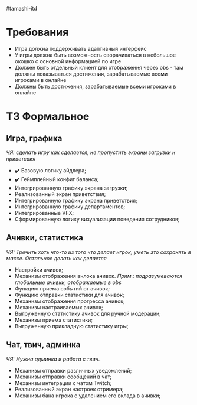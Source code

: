 #tamashi-itd 

# Требования

- Игра должна поддерживать адаптивный интерфейс
- У игры должна быть возможность сворачиваться в небольшое окошко с основной информацией по игре
- Должен быть отдельный клиент для отображения через obs - там должны показываться достижения, зарабатываемые всеми игроками в онлайне
- Должны быть достижения, зарабатываемые всеми игроками в онлайне 

# ТЗ Формальное
## Игра, графика
*ЧЯ: сделать игру как сделается, не пропустить экраны загрузки и приветсвия*
- ✔️ Базовую логику айдлера; 
- ✔️ Геймплейный конфиг баланса; 
- Интегрированную графику экрана загрузки; 
- Реализованный экран приветствия; 
- Интегрированную графику экрана приветствия; 
- Интегрированную графику департаментов;
- Интегрированные VFX; 
- Сформированную логику визуализации поведения сотрудников;

## Ачивки, статистика
*ЧЯ: Тречить хоть что-то из того что делает игрок, уметь это сохранять в массе. Остальное делать как делается*
- Настройки ачивок; 
- Механизм отображения анлока ачивок. *Прим.: подразумеваются глобальные ачивки, отображаемые в obs*
- Функцию приема событий от ачивок; 
- Функцию отправки статистики для ачивок; 
- Механизм отображения прогресса ачивок; 
- Механизм настраиваемых ачивок; 
- Выгруженную статистику ачивок для ручной модерации; 
- Механизм приема статистики; 
- Выгруженную прикладную статистику игры; 

## Чат, твич, админка
*ЧЯ: Нужна админка и работа с твич.*
- Механизм отправки различных уведомлений; 
- Механизм отправки сообщений в чат; 
- Механизм интеграции с чатом Twitch; 
- Реализованный экран настроек стримера; 
- Механизм бана игрока с удалением его вклада в ачивки;

